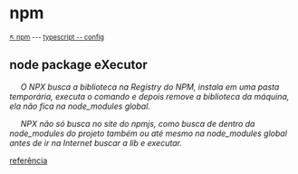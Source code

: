# npm

<sub>[:arrow_upper_left: npm](readme.md) --- [typescript -- config](../../supersets/typescript/config.md)<sub>

## node package eXecutor

&nbsp;&nbsp;&nbsp;&nbsp; *O NPX busca a biblioteca na Registry do NPM, instala em uma pasta temporária, executa o comando e depois remove a biblioteca da máquina, ela não fica na node_modules global.*

&nbsp;&nbsp;&nbsp;&nbsp; *NPX não só busca no site do npmjs, como busca de dentro da node_modules do projeto também ou até mesmo na node_modules global antes de ir na Internet buscar a lib e executar.*


[referência](https://blog.rocketseat.com.br/conhecendo-o-npx-executor-de-pacote-do-npm/#:~:text=NPX%20%C3%A9%20um%20package%20runner,npx%20como%20veremos%20a%20seguir.)